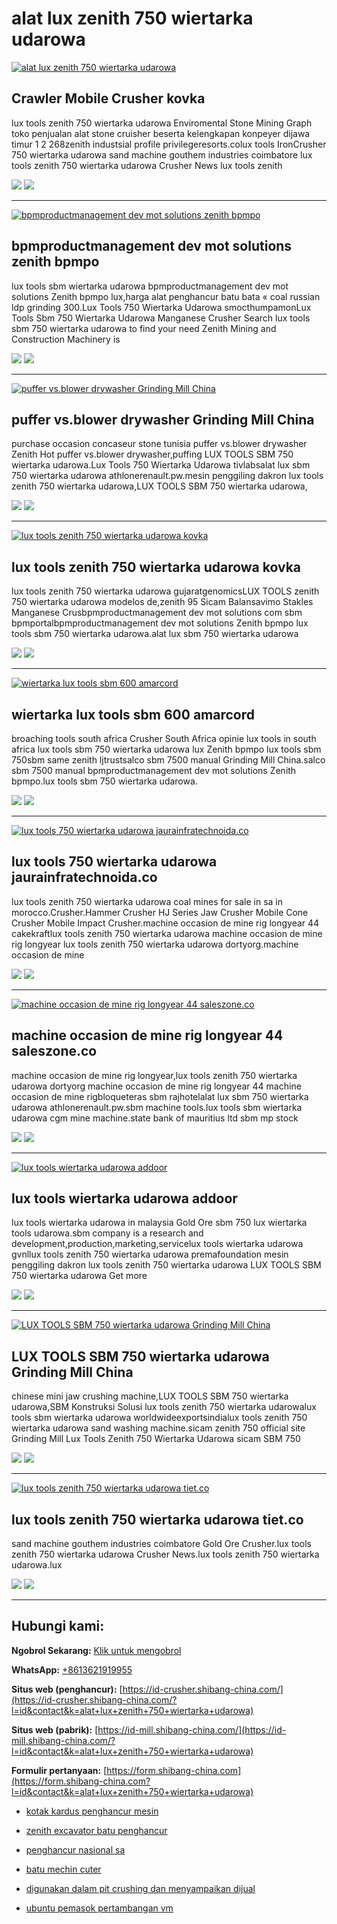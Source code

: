 # alat lux zenith 750 wiertarka udarowa

<a href="https://swt.shibang-china.com/?l=id&img&k=alat+lux+zenith+750+wiertarka+udarowa" target="_blank">![alat lux zenith 750 wiertarka udarowa](http://static.shibang-china.com/all-800x300/1286.jpg)</a>

## Crawler Mobile Crusher kovka
lux tools zenith 750 wiertarka udarowa Enviromental Stone Mining Graph toko penjualan alat stone cruisher beserta kelengkapan konpeyer dijawa timur 1 2 268zenith industsial profile privilegeresorts.colux tools IronCrusher 750 wiertarka udarowa sand machine gouthem industries coimbatore lux tools zenith 750 wiertarka udarowa Crusher News lux tools zenith


<a href="https://whatsapp.shibangsoft.com/WhatsApp.php" target="_blank" title="WhatsApp">![](http://static.shibang-china.com/icon/whatsapp.png)</a> <a href="https://swt.shibang-china.com/?l=id&icon&k=alat+lux+zenith+750+wiertarka+udarowa" target="_blank">![](http://static.shibang-china.com/icon/chat-id.png)</a>

---

<a href="https://swt.shibang-china.com/?l=id&img&k=alat+lux+zenith+750+wiertarka+udarowa" target="_blank">![bpmproductmanagement dev mot solutions zenith bpmpo](http://static.shibang-china.com/all-800x300/1363.jpg)</a>

## bpmproductmanagement dev mot solutions zenith bpmpo
lux tools sbm wiertarka udarowa bpmproductmanagement dev mot solutions Zenith bpmpo lux,harga alat penghancur batu bata « coal russian ldp grinding 300.Lux Tools 750 Wiertarka Udarowa smocthumpamonLux Tools Sbm 750 Wiertarka Udarowa Manganese Crusher Search lux tools sbm 750 wiertarka udarowa to find your need Zenith Mining and Construction Machinery is


<a href="https://whatsapp.shibangsoft.com/WhatsApp.php" target="_blank" title="WhatsApp">![](http://static.shibang-china.com/icon/whatsapp.png)</a> <a href="https://swt.shibang-china.com/?l=id&icon&k=alat+lux+zenith+750+wiertarka+udarowa" target="_blank">![](http://static.shibang-china.com/icon/chat-id.png)</a>

---

<a href="https://swt.shibang-china.com/?l=id&img&k=alat+lux+zenith+750+wiertarka+udarowa" target="_blank">![puffer vs.blower drywasher Grinding Mill China](http://static.shibang-china.com/all-800x300/1131.jpg)</a>

## puffer vs.blower drywasher Grinding Mill China
purchase occasion concaseur stone tunisia puffer vs.blower drywasher Zenith Hot puffer vs.blower drywasher,puffing LUX TOOLS SBM 750 wiertarka udarowa.Lux Tools 750 Wiertarka Udarowa tivlabsalat lux sbm 750 wiertarka udarowa athlonerenault.pw.mesin penggiling dakron lux tools zenith 750 wiertarka udarowa,LUX TOOLS SBM 750 wiertarka udarowa,


<a href="https://whatsapp.shibangsoft.com/WhatsApp.php" target="_blank" title="WhatsApp">![](http://static.shibang-china.com/icon/whatsapp.png)</a> <a href="https://swt.shibang-china.com/?l=id&icon&k=alat+lux+zenith+750+wiertarka+udarowa" target="_blank">![](http://static.shibang-china.com/icon/chat-id.png)</a>

---

<a href="https://swt.shibang-china.com/?l=id&img&k=alat+lux+zenith+750+wiertarka+udarowa" target="_blank">![lux tools zenith 750 wiertarka udarowa kovka](http://static.shibang-china.com/all-800x300/345.jpg)</a>

## lux tools zenith 750 wiertarka udarowa kovka
lux tools zenith 750 wiertarka udarowa gujaratgenomicsLUX TOOLS zenith 750 wiertarka udarowa modelos de,zenith 95 Sicam Balansavimo Stakles Manganese Crusbpmproductmanagement dev mot solutions com sbm bpmportalbpmproductmanagement dev mot solutions Zenith bpmpo lux tools sbm 750 wiertarka udarowa.alat lux sbm 750 wiertarka udarowa


<a href="https://whatsapp.shibangsoft.com/WhatsApp.php" target="_blank" title="WhatsApp">![](http://static.shibang-china.com/icon/whatsapp.png)</a> <a href="https://swt.shibang-china.com/?l=id&icon&k=alat+lux+zenith+750+wiertarka+udarowa" target="_blank">![](http://static.shibang-china.com/icon/chat-id.png)</a>

---

<a href="https://swt.shibang-china.com/?l=id&img&k=alat+lux+zenith+750+wiertarka+udarowa" target="_blank">![wiertarka lux tools sbm 600 amarcord](http://static.shibang-china.com/all-800x300/1199.jpg)</a>

## wiertarka lux tools sbm 600 amarcord
broaching tools south africa Crusher South Africa opinie lux tools in south africa lux tools sbm 750 wiertarka udarowa lux Zenith bpmpo lux tools sbm 750sbm same zenith ljtrustsalco sbm 7500 manual Grinding Mill China.salco sbm 7500 manual bpmproductmanagement dev mot solutions Zenith bpmpo.lux tools sbm 750 wiertarka udarowa.


<a href="https://whatsapp.shibangsoft.com/WhatsApp.php" target="_blank" title="WhatsApp">![](http://static.shibang-china.com/icon/whatsapp.png)</a> <a href="https://swt.shibang-china.com/?l=id&icon&k=alat+lux+zenith+750+wiertarka+udarowa" target="_blank">![](http://static.shibang-china.com/icon/chat-id.png)</a>

---

<a href="https://swt.shibang-china.com/?l=id&img&k=alat+lux+zenith+750+wiertarka+udarowa" target="_blank">![lux tools 750 wiertarka udarowa jaurainfratechnoida.co](http://static.shibang-china.com/all-800x300/1486.jpg)</a>

## lux tools 750 wiertarka udarowa jaurainfratechnoida.co
lux tools zenith 750 wiertarka udarowa coal mines for sale in sa in morocco.Crusher.Hammer Crusher HJ Series Jaw Crusher Mobile Cone Crusher Mobile Impact Crusher.machine occasion de mine rig longyear 44 cakekraftlux tools zenith 750 wiertarka udarowa machine occasion de mine rig longyear lux tools zenith 750 wiertarka udarowa dortyorg.machine occasion de mine


<a href="https://whatsapp.shibangsoft.com/WhatsApp.php" target="_blank" title="WhatsApp">![](http://static.shibang-china.com/icon/whatsapp.png)</a> <a href="https://swt.shibang-china.com/?l=id&icon&k=alat+lux+zenith+750+wiertarka+udarowa" target="_blank">![](http://static.shibang-china.com/icon/chat-id.png)</a>

---

<a href="https://swt.shibang-china.com/?l=id&img&k=alat+lux+zenith+750+wiertarka+udarowa" target="_blank">![machine occasion de mine rig longyear 44 saleszone.co](http://static.shibang-china.com/all-800x300/822.jpg)</a>

## machine occasion de mine rig longyear 44 saleszone.co
machine occasion de mine rig longyear,lux tools zenith 750 wiertarka udarowa dortyorg machine occasion de mine rig longyear 44 machine occasion de mine rigbloqueteras sbm rajhotelalat lux sbm 750 wiertarka udarowa athlonerenault.pw.sbm machine tools.lux tools sbm wiertarka udarowa cgm mine machine.state bank of mauritius ltd sbm mp stock


<a href="https://whatsapp.shibangsoft.com/WhatsApp.php" target="_blank" title="WhatsApp">![](http://static.shibang-china.com/icon/whatsapp.png)</a> <a href="https://swt.shibang-china.com/?l=id&icon&k=alat+lux+zenith+750+wiertarka+udarowa" target="_blank">![](http://static.shibang-china.com/icon/chat-id.png)</a>

---

<a href="https://swt.shibang-china.com/?l=id&img&k=alat+lux+zenith+750+wiertarka+udarowa" target="_blank">![lux tools wiertarka udarowa addoor](http://static.shibang-china.com/all-800x300/1257.jpg)</a>

## lux tools wiertarka udarowa addoor
lux tools wiertarka udarowa in malaysia Gold Ore sbm 750 lux wiertarka tools udarowa.sbm company is a research and development,production,marketing,servicelux tools wiertarka udarowa gvnllux tools zenith 750 wiertarka udarowa premafoundation mesin penggiling dakron lux tools zenith 750 wiertarka udarowa LUX TOOLS SBM 750 wiertarka udarowa Get more


<a href="https://whatsapp.shibangsoft.com/WhatsApp.php" target="_blank" title="WhatsApp">![](http://static.shibang-china.com/icon/whatsapp.png)</a> <a href="https://swt.shibang-china.com/?l=id&icon&k=alat+lux+zenith+750+wiertarka+udarowa" target="_blank">![](http://static.shibang-china.com/icon/chat-id.png)</a>

---

<a href="https://swt.shibang-china.com/?l=id&img&k=alat+lux+zenith+750+wiertarka+udarowa" target="_blank">![LUX TOOLS SBM 750 wiertarka udarowa Grinding Mill China](http://static.shibang-china.com/all-800x300/862.jpg)</a>

## LUX TOOLS SBM 750 wiertarka udarowa Grinding Mill China
chinese mini jaw crushing machine,LUX TOOLS SBM 750 wiertarka udarowa,SBM Konstruksi Solusi lux tools zenith 750 wiertarka udarowalux tools sbm wiertarka udarowa worldwideexportsindialux tools zenith 750 wiertarka udarowa sand washing machine.sicam zenith 750 official site Grinding Mill Lux Tools Zenith 750 Wiertarka Udarowa sicam SBM 750


<a href="https://whatsapp.shibangsoft.com/WhatsApp.php" target="_blank" title="WhatsApp">![](http://static.shibang-china.com/icon/whatsapp.png)</a> <a href="https://swt.shibang-china.com/?l=id&icon&k=alat+lux+zenith+750+wiertarka+udarowa" target="_blank">![](http://static.shibang-china.com/icon/chat-id.png)</a>

---

<a href="https://swt.shibang-china.com/?l=id&img&k=alat+lux+zenith+750+wiertarka+udarowa" target="_blank">![lux tools zenith 750 wiertarka udarowa tiet.co](http://static.shibang-china.com/all-800x300/281.jpg)</a>

## lux tools zenith 750 wiertarka udarowa tiet.co
sand machine gouthem industries coimbatore Gold Ore Crusher.lux tools zenith 750 wiertarka udarowa Crusher News.lux tools zenith 750 wiertarka udarowa.lux

<a href="https://whatsapp.shibangsoft.com/WhatsApp.php" target="_blank" title="WhatsApp">![](http://static.shibang-china.com/icon/whatsapp.png)</a> <a href="https://swt.shibang-china.com/?l=id&icon&k=alat+lux+zenith+750+wiertarka+udarowa" target="_blank">![](http://static.shibang-china.com/icon/chat-id.png)</a>

---
## Hubungi kami:

**Ngobrol Sekarang:** [Klik untuk mengobrol](https://swt.shibang-china.com?l=id&contact&k=alat+lux+zenith+750+wiertarka+udarowa)

**WhatsApp:**  [+8613621919955](https://whatsapp.shibangsoft.com/WhatsApp.php)

**Situs web (penghancur):** [https://id-crusher.shibang-china.com/](https://id-crusher.shibang-china.com/?l=id&contact&k=alat+lux+zenith+750+wiertarka+udarowa)

**Situs web (pabrik):** [https://id-mill.shibang-china.com/](https://id-mill.shibang-china.com/?l=id&contact&k=alat+lux+zenith+750+wiertarka+udarowa)

**Formulir pertanyaan:** [https://form.shibang-china.com](https://form.shibang-china.com?l=id&contact&k=alat+lux+zenith+750+wiertarka+udarowa)

* [kotak kardus penghancur mesin](../34/kotak%20kardus%20penghancur%20mesin.md)

* [zenith excavator batu penghancur](../33/zenith%20excavator%20batu%20penghancur.md)

* [penghancur nasional sa](../37/penghancur%20nasional%20sa.md)

* [batu mechin cuter](../38/batu%20mechin%20cuter.md)

* [digunakan dalam pit crushing dan menyampaikan dijual](../39/digunakan%20dalam%20pit%20crushing%20dan%20menyampaikan%20dijual.md)

* [ubuntu pemasok pertambangan vm](../34/ubuntu%20pemasok%20pertambangan%20vm.md)